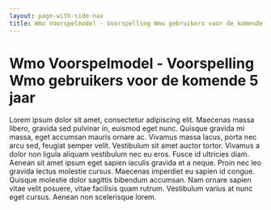 ```yaml
---
layout: page-with-side-nav
title: Wmo Voorspelmodel - Voorspelling Wmo gebruikers voor de komende 5 jaar
---
```

# Wmo Voorspelmodel - Voorspelling Wmo gebruikers voor de komende 5 jaar

Lorem ipsum dolor sit amet, consectetur adipiscing elit. Maecenas massa libero, gravida sed pulvinar in, euismod eget nunc. 
Quisque gravida mi massa, eget accumsan mauris ornare ac. Vivamus massa lacus, porta nec arcu sed, feugiat semper velit. 
Vestibulum sit amet auctor tortor. Vivamus a dolor non ligula aliquam vestibulum nec eu eros. Fusce id ultricies diam. 
Aenean sit amet ipsum eget sapien iaculis gravida et a neque. Proin nec leo gravida lectus molestie cursus. Maecenas imperdiet 
eu sapien id congue. Quisque molestie dolor sagittis bibendum accumsan. Nam ornare sapien vitae velit posuere, vitae facilisis 
quam rutrum. Vestibulum varius at nunc eget cursus. Aenean non scelerisque lorem.

